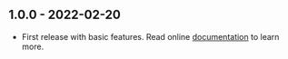 
## 1.0.0 - 2022-02-20

- First release with basic features. Read online [documentation](https://llaville.github.io/box-manifest/1.x/) to learn more.
